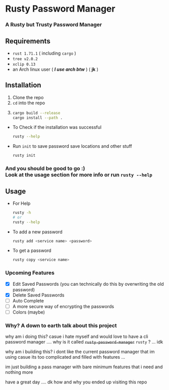 # Rusty Password Manager

### A Rusty but Trusty Password Manager

## Requirements
- `rust 1.71.1` ( including `cargo` )
- `tree v2.0.2`
- `xclip 0.13`
- an Arch linux user ( ***I use arch btw*** ) ( **jk** )

## Installation
1. Clone the repo
2. `cd` into the repo
3.  ```bash
    cargo build --release
    cargo install --path .
    ```
- To Check if the installation was successful
    ```bash
    rusty --help
    ```
- Run `init` to save password save locations and other stuff
    ```bash
    rusty init
    ```
### And you should be good to go :) <br> Look at the usage section for more info or run ```rusty --help```


## Usage
- For Help
    ```bash
    rusty -h
    # or
    rusty --help
    ```
- To add a new password
    ```bash
    rusty add <service name> <password>
    ```
- To get a password
    ```bash
    rusty copy <service name>
    ```

### Upcoming Features
- [x] Edit Saved Passwords (you can technically do this by overwriting the old password)
- [x] Delete Saved Passwords
- [ ] Auto Complete
- [ ] A more secure way of encrypting the passwords 
- [ ] Colors (maybe)

### Why? A down to earth talk about this project

why am i doing this? casue i hate myself and would love to have a cli password manager ....
why is it called ~~`rusty-password-manager`~~ `rusty` ? ... idk 

why am i building this? i dont like the current password manager that im using casue its too complicated and filled with features ... 

im just building a pass manager with bare minimum features that i need and nothing more

have a great day .... dk how and why you ended up visiting this repo
